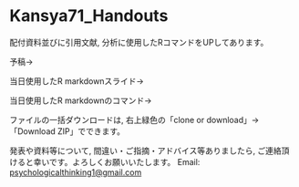 # Kansya71_Handouts


配付資料並びに引用文献, 分析に使用したRコマンドをUPしてあります。

予稿→

当日使用したR markdownスライド→

当日使用したR markdownのコマンド→

ファイルの一括ダウンロードは, 右上緑色の「clone or download」→「Download ZIP」でできます。

発表や資料等について, 間違い・ご指摘・アドバイス等ありましたら, ご連絡頂けると幸いです。よろしくお願いいたします。
Email: psychologicalthinking1@gmail.com
